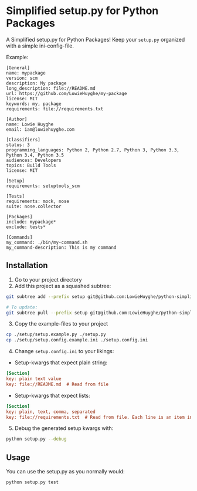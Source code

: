# Simplified setup.py for Python Packages

A Simplified setup.py for Python Packages! Keep your `setup.py` organized with a simple ini-config-file.

Example:
```ini-config-file
[General]
name: mypackage
version: scm
description: My package
long_description: file://README.md
url: https://github.com/LowieHuyghe/my-package
license: MIT
keywords: my, package
requirements: file://requirements.txt

[Author]
name: Lowie Huyghe
email: iam@lowiehuyghe.com

[Classifiers]
status: 3
programming_languages: Python 2, Python 2.7, Python 3, Python 3.3, Python 3.4, Python 3.5
audiences: Developers
topics: Build Tools
license: MIT

[Setup]
requirements: setuptools_scm

[Tests]
requirements: mock, nose
suite: nose.collector

[Packages]
include: mypackage*
exclude: tests*

[Commands]
my_command: ./bin/my-command.sh
my_command-description: This is my command
```


## Installation

1. Go to your project directory
2. Add this project as a squashed subtree:

 ```bash
git subtree add --prefix setup git@github.com:LowieHuyghe/python-simplified-setup-py.git master --squash

# To update:
git subtree pull --prefix setup git@github.com:LowieHuyghe/python-simplified-setup-py.git master --squash
```
3. Copy the example-files to your project

 ```bash
cp ./setup/setup.example.py ./setup.py
cp ./setup/setup.config.example.ini ./setup.config.ini
```
4. Change `setup.config.ini` to your likings:
  * Setup-kwargs that expect plain string:

 ```ini
[Section]
key: plain text value
key: file://README.md  # Read from file
```
  * Setup-kwargs that expect lists:

 ```ini
[Section]
key: plain, text, comma, separated
key: file://requirements.txt  # Read from file. Each line is an item in the list.
```
5. Debug the generated setup kwargs with:

 ```bash
python setup.py --debug
```


## Usage

You can use the setup.py as you normally would:
```bash
python setup.py test
```
